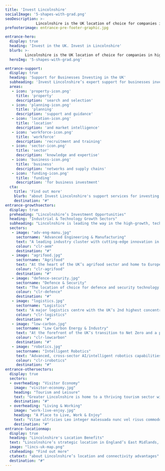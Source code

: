 ```yaml
---
title: 'Invest Lincolnshire'
socialImage: '5-shapes-with-grad.png'
seoDescription: >-
              Lincolnshire is the UK location of choice for companies in high-growth, future-focused industry sectors. Invest Lincolnshire helps businesses to relocate, start-up or expand in Lincolnshire - more quickly, efficiently, and cost-effectively.
prefooterimage: entrance-pre-footer-graphic.jpg              

entrance-hero:
  display: true
  heading: 'Invest in the UK. Invest in Lincolnshire'
  blurb: >-
         Lincolnshire is the UK location of choice for companies in high-growth, future-focused industry sectors. Invest Lincolnshire helps businesses to relocate, start-up or expand in Lincolnshire - more quickly, efficiently, and cost-effectively.
  heroImg: '5-shapes-with-grad.png'

entrance-support:
  display: true
  heading: 'Support for Businesses Investing in the UK'
  subheading: 'Invest Lincolnshire’s expert support for businesses investing in Lincolnshire includes:'
  areas:
   - icon: 'property-icon.png'
     title: 'property'
     description: 'search and selection'
   - icon: 'planning-icon.png'
     title: 'planning'
     description: 'support and guidance'
   - icon: 'location-icon.png'
     title: 'location'
     description: 'and market intelligence'
   - icon: 'workforce-icon.png'
     title: 'workforce'
     description: 'recruitment and training'
   - icon: 'sector-icon.png'
     title: 'sector'
     description: 'knowledge and expertise'
   - icon: 'business-icon.png'
     title: 'business'
     description: 'networks and supply chains'
   - icon: 'funding-icon.png'
     title: 'funding'
     description: 'for business investment'    
  cta:
    title: 'Find out more'
    blurb: "about Invest Lincolnshire's support services for investing businesses" 
    destination: "#"                
entrance-growthsectors:
  display: true
  preheading: "Lincolnshire’s Investment Opportunities"
  heading: "Industrial & Technology Growth Sectors"
  subheading: "Lincolnshire is leading the way in the high-growth, technology-driven sectors of the future."
  sectors:
   - image: "adv-eng-manu.jpg"
     sectorname: "Advanced Engineering & Manufacturing"
     text: "A leading industry cluster with cutting-edge innovation in Industry 4.0 specialisations including AI, big data, robotics and automation."
     colour: "clr-aem"
     destination: "#"
   - image: "agrifood.jpg"
     sectorname: "Agrifood"
     text: "At the heart of the UK’s agrifood sector and home to Europe’s largest agrifood technology, automation and robotics industry cluster."
     colour: "clr-agrifood"
     destination: "#"
   - image: "defence-security.jpg"
     sectorname: "Defence & Security"
     text: "The location of choice for defence and security technology innovation, with 40% of the RAF’s assets in or near the region."
     colour: "clr-defence"
     destination: "#"
   - image: "logistics.jpg"
     sectorname: "Logistics"
     text: "A major logistics centre with the UK’s 2nd highest concentration of logistics businesses and the country’s 2nd largest ports complex (by tonnage)."
     colour: "clr-logistics"
     destination: "#"
   - image: "low-carbon.jpg"
     sectorname: "Low Carbon Energy & Industry"
     text: "At the forefront of the UK’s transition to Net Zero and a pioneering testbed for clean energy generation, storage and distribution."
     colour: "clr-lowcarbon"
     destination: "#"
   - image: "robotics.jpg"
     sectorname: "Intelligent Robotics"
     text: "Advanced, cross-sector AI/intelligent robotics capabilities, transforming industrial productivity through digitalisation and automation."
     colour: "clr-irobotics"
     destination: "#"
entrance-othersectors:
  display: true
  sectors:
  - overheading: "Visitor Economy"
    image: "visitor-economy.jpg"
    heading: "Tourism and Leisure"
    text: "Greater Lincolnshire is home to a thriving tourism sector with significant growth potential."
    destination: "#"
  - overheading: "Living & Working"
    image: "work-live-enjoy.jpg"
    heading: "A Place to Live, Work & Enjoy"
    text: "Vitae ultricies Leo integer malesuada nunc vel risus commodo viverra maecenas accumsan lacus vel facilisis volutpat est velit egestas dui id."
    destination: "#"
entrance-locationmap:
  display: true
  heading: "Lincolnshire's Location Benefits"
  text: "Lincolnshire’s strategic location in England’s East Midlands, enables fast, efficient access to UK and international markets by road, rail, air and sea."
  image: "lincs-uk-map.png"
  ctaheading: "Find out more"
  ctatext: "about Lincolnshire’s location and connectivity advantages"
  destination: "#"
---
```



